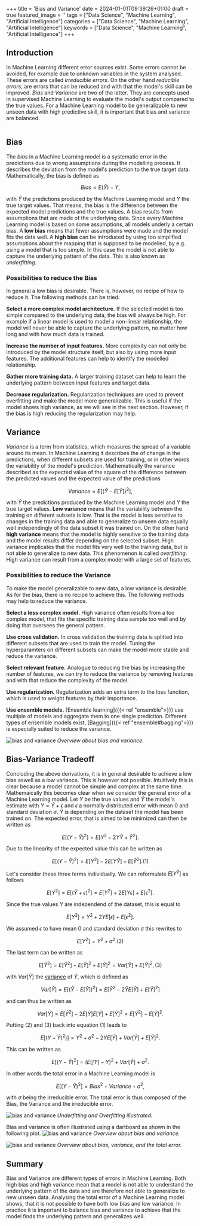 +++
title = 'Bias and Variance'
date = 2024-01-01T09:39:26+01:00
draft = true
featured_image = ''
tags = ["Data Science", "Machine Learning", "Artificial Intelligence"]
categories = ["Data Science", "Machine Learning", "Artificial Intelligence"]
keywords = ["Data Science", "Machine Learning", "Artificial Intelligence"]
+++

## Introduction

In Machine Learning different error sources exist. Some errors cannot be avoided, for example due to unknown variables in the system analysed. These errors are called *irreducible errors*. On the other hand *reducible errors*, are errors that can be reduced and with that the model's skill can be improved. *Bias* and *Variance* are two of the latter. They are concepts used in supervised Machine Learning to evaluate the model's output compared to the true values. For a Machine Learning model to be generalizable to new unseen data with high predictive skill, it is important that bias and variance are balanced. 

<IMAGE>

## Bias

The *bias* in a Machine Learning model is a systematic error in the predictions due to wrong assumptions during the modelling process. It describes the deviation from the model's prediction to the true target data. Mathematically, the bias is defined as  

$$Bias = E(\hat{Y}) - Y,$$

with $\hat{Y}$ the predictions produced by the Machine Learning model and $Y$ the true target values. That means, the bias is the difference between the expected model predictions and the true values. A bias results from assumptions that are made of the underlying data. Since every Machine Learning model is based on some assumptions, all models underly a certain bias. A **low bias** means that fewer assumptions were made and the model fits the data well. A **high bias** can be introduced by using too simplified assumptions about the mapping that is supposed to be modelled, by e.g. using a model that is too simple. In this case the model is not able to capture the underlying pattern of the data. This is also known as *underfitting*.

### Possibilities to reduce the Bias

In general a low bias is desirable. There is, however, no recipe of how to reduce it. The following methods can be tried. 

**Select a more complex model architecture.** If the selected model is too simple compared to the underlying data, the bias will always be high. For example if a linear model is used to model a non-linear relationship, the model will never be able to capture the underlying pattern, no matter how long and with how much data is trained. 

**Increase the number of input features.** More complexity can not only be introduced by the model structure itself, but also by using more input features. The additional features can help to identify the modelled relationship.

**Gather more training data.** A larger training dataset can help to learn the underlying pattern between input features and target data.

**Decrease regularization.** Regularization techniques are used to prevent overfitting and make the model more generalizable. This is useful if the model shows high variance, as we will see in the next section. However, if the bias is high reducing the regularization may help.

## Variance

*Variance* is a term from statistics, which measures the spread of a variable around its mean. In Machine Learning it describes the of change in the predictions, when different subsets are used for training, or in other words the variability of the model's prediction. Mathematically the variance described as the expected value of the square of the difference between the predicted values and the expected value of the predictions

$$Variance = E[(\hat{Y} - E[\hat{Y}])^2],$$

with $\hat{Y}$ the predictions produced by the Machine Learning model and $Y$ the true target values. **Low variance** means that the variability between the training on different subsets is low. That is the model is less sensitive to changes in the training data and able to generalize to unseen data equally well independingly of the data subset it was trained on. On the other hand **high variance** means that the model is highly sensitive to the training data and the model results differ depending on the selected subset. High variance implicates that the model fits very well to the training data, but is not able to generalize to new data. This phenomenon is called *overfitting*. High variance can result from a complex model with a large set of features.

### Possibilities to reduce the Variance

To make the model generalizable to new data, a low variance is desirable. As for the bias, there is no recipe to achieve this. The following methods may help to reduce the variance.

**Select a less complex model.** High variance often results from a too complex model, that fits the specific training data sample too well and by doing that oversees the general pattern.

**Use cross validation.** In cross validation the training data is splitted into different subsets that are used to train the model. Tuning the hyperparamters on different subsets can make the model more stable and reduce the variance.

**Select relevant feature.** Analogue to reducing the bias by increasing the number of features, we can try to reduce the variance by removing features and with that reduce the complexity of the model. 

**Use regularization.** Regularization adds an extra term to the loss function, which is used to weight features by their importance.

**Use ensemble models.** [Ensemble learning]({{< ref "ensemble">}}) use multiple of models and aggregate them to one single prediction. Different types of ensemble models exist, [Bagging]({{< ref "ensemble#bagging">}}) is especially suited to reduce the variance. 


![bias and variance](/images/bias_variance/bias_variance_2.png)
*Overview about bias and variance.*

## Bias-Variance Tradeoff

Concluding the above derivations, it is in general desirable to achieve a low bias aswell as a low variance. This is however not possible. Intuitively this is clear because a model cannot be simple and complex at the same time. Mathemaically this becomes clear when we consider the general error of a Machine Learning model. Let $Y$ be the true values and $\hat{Y}$ the model's estimate with $Y = \hat{Y} + \epsilon$ and $\epsilon$ a normally distributed error with mean $0$ and standard deviation $\sigma$. $\hat{Y}$ is depending on the dataset the model has been trained on. The expected error, that is aimed to be minimized can then be written as

$$E[(Y - \hat{Y})^2] = E[Y^2 - 2Y\hat{Y} + \hat{Y}^2].$$ 

Due to the linearity of the expected value this can be written as

$$E[(Y - \hat{Y})^2] = E[Y^2] - 2E[Y\hat{Y}] + E[\hat{Y}^2]. (1)$$

Let's consider these three terms individually. We can reformulate $E[Y^2]$ as follows

$$E[Y^2] = E[(\hat{Y} + \epsilon)^2] = E[Y^2] + 2E[Y\epsilon] + E[\epsilon^2].$$

Since the true values $Y$ are independend of the dataset, this is equal to

$$E[Y^2] = Y^2 + 2YE[\epsilon] + E[\epsilon^2].$$

We assumed $\epsilon$ to have mean $0$ and standard deviation $\sigma$ this rewrites to

$$E[Y^2] = Y^2 + \sigma^2. (2)$$

The last term can be written as

$$E[\hat{Y}^2] = E[\hat{Y}^2] - E[\hat{Y}]^2 + E[\hat{Y}]^2 = Var[\hat{Y}] + E[\hat{Y}]^2, (3)$$

with $Var[\hat{Y}]$ the [variance](https://en.wikipedia.org/wiki/Variance) of $\hat{Y}$, which is defined as 

$$Var[\hat{Y}] = E[(\hat{Y} - E[\hat{Y}])^2] = E[\hat{Y}^2 - 2\hat{Y}E[\hat{Y}] + E[\hat{Y}]^2]$$

and can thus be written as

$$Var[\hat{Y}] = E[\hat{Y}^2] - 2E[\hat{Y}]E[\hat{Y}] + E[\hat{Y}]^2 = E[\hat{Y}^2] - E[\hat{Y}]^2.$$

Putting (2) and (3) back into equation (1) leads to

$$E[(Y - \hat{Y})^2)] = Y^2 + \sigma^2 - 2YE[\hat{Y}] + Var[\hat{Y}] + E[\hat{Y}]^2.$$

This can be written as

$$E[(Y - \hat{Y})^2] = (E[\hat[Y] - Y)^2 + Var[\hat{Y}] + \sigma^2.$$

In other words the total error in a Machine Learning model is

$$E[(Y - \hat{Y})^2] = Bias^2 + Variance + \sigma^2,$$

with $\sigma$ being the irreducible error. The total error is thus composed of the Bias, the Variance and the irreducible error.

![bias and variance](/images/bias_variance/bias_variance_1.png)
*Underfitting and Overfitting illustrated.*

Bias and variance is often illustrated using a dartboard as shown in the following plot. 
![bias and variance](/images/bias_variance/bias_variance_3.png)
*Overview about bias and variance.*

![bias and variance](/images/bias_variance/bias_variance_4.png)
*Overview about bias, variance, and the total error.*

## Summary

Bias and Variance are different types of errors in Machine Learning. Both high bias and high variance mean that a model is not able to understand the underlying pattern of the data and are therefore not able to generalize to new unseen data. Analysing the total error of a Machine Learning model shows, that it is not possible to have both low bias and low variance. In practice it is important to balance bias and variance to achieve that the model finds the underlying pattern and generalizes well.
